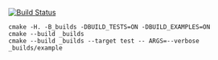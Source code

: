 [![Build Status](https://travis-ci.org/BorisovSergei113/matrix_example.svg?branch=master)](https://travis-ci.org/BorisovSergei113/matrix_example)

```
cmake -H. -B_builds -DBUILD_TESTS=ON -DBUILD_EXAMPLES=ON
cmake --build _builds
cmake --build _builds --target test -- ARGS=--verbose
_builds/example
```
